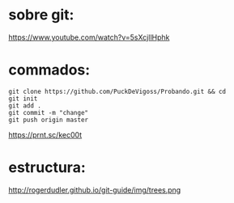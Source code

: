 # sobre git:
https://www.youtube.com/watch?v=5sXcjllHphk

# commados:
    git clone https://github.com/PuckDeVigoss/Probando.git && cd
    git init
    git add .
    git commit -m "change"
    git push origin master

https://prnt.sc/kec00t

# estructura:
http://rogerdudler.github.io/git-guide/img/trees.png
